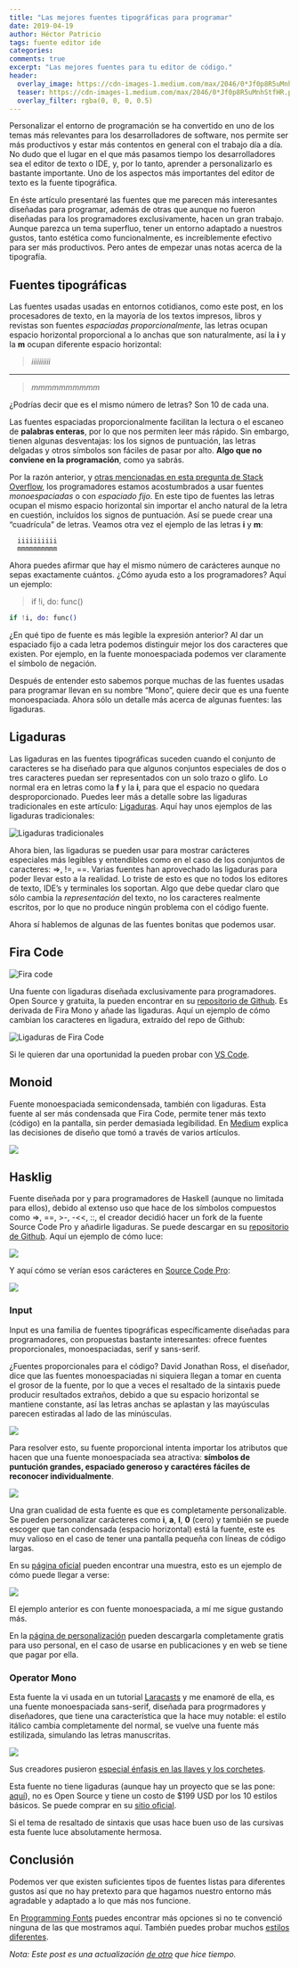 ```yaml
---
title: "Las mejores fuentes tipográficas para programar"
date: 2019-04-19
author: Héctor Patricio
tags: fuente editor ide
categories: 
comments: true
excerpt: "Las mejores fuentes para tu editor de código."
header:
  overlay_image: https://cdn-images-1.medium.com/max/2046/0*Jf0p8R5uMnhStfHR.png
  teaser: https://cdn-images-1.medium.com/max/2046/0*Jf0p8R5uMnhStfHR.png
  overlay_filter: rgba(0, 0, 0, 0.5)
---
```


Personalizar el entorno de programación se ha convertido en uno de los temas más relevantes para los desarrolladores de software, nos permite ser más productivos y estar más contentos en general con el trabajo día a día. No dudo que el lugar en el que más pasamos tiempo los desarrolladores sea el editor de texto o IDE, y, por lo tanto, aprender a personalizarlo es bastante importante. Uno de los aspectos más importantes del editor de texto es la fuente tipográfica.

En éste artículo presentaré las fuentes que me parecen más interesantes diseñadas para programar, además de otras que aunque no fueron diseñadas para los programadores exclusivamente, hacen un gran trabajo. Aunque parezca un tema superfluo, tener un entorno adaptado a nuestros gustos, tanto estética como funcionalmente, es increíblemente efectivo para ser más productivos. Pero antes de empezar unas notas acerca de la tipografía.

## Fuentes tipográficas

Las fuentes usadas usadas en entornos cotidianos, como este post, en los procesadores de texto, en la mayoría de los textos impresos, libros y revistas son fuentes *espaciadas proporcionalmente*, las letras ocupan espacio horizontal proporcional a lo anchas que son naturalmente, así la **i** y la **m** ocupan diferente espacio horizontal:

> *iiiiiiiiii*
---
> *mmmmmmmmmm*

¿Podrías decir que es el mismo número de letras? Son 10 de cada una.

Las fuentes espaciadas proporcionalmente facilitan la lectura o el escaneo de **palabras enteras**, por lo que nos permiten leer más rápido. Sin embargo, tienen algunas desventajas: los los signos de puntuación, las letras delgadas y otros símbolos son fáciles de pasar por alto. **Algo que no conviene en la programación**, como ya sabrás.

Por la razón anterior, y [otras mencionadas en esta pregunta de Stack Overflow](http://stackoverflow.com/questions/218623/why-use-monospace-fonts-in-your-ide), los programadores estamos acostumbrados a usar fuentes *monoespaciadas* o con *espaciado fijo*. En este tipo de fuentes las letras ocupan el mismo espacio horizontal sin importar el ancho natural de la letra en cuestión, incluídos los signos de puntuación. Así se puede crear una “cuadrícula” de letras. Veamos otra vez el ejemplo de las letras **i** y **m**:

```
  iiiiiiiiii
  mmmmmmmmmm
```
Ahora puedes afirmar que hay el mismo número de carácteres aunque no sepas exactamente cuántos. ¿Cómo ayuda esto a los programadores? Aquí un ejemplo:

>if !i, do: func()

```elixir
if !i, do: func()
```
¿En qué tipo de fuente es más legible la expresión anterior? Al dar un espaciado fijo a cada letra podemos distinguir mejor los dos caracteres que existen. Por ejemplo, en la fuente monoespaciada podemos ver claramente el símbolo de negación.

Después de entender esto sabemos porque muchas de las fuentes usadas para programar llevan en su nombre “Mono”, quiere decir que es una fuente monoespaciada. Ahora sólo un detalle más acerca de algunas fuentes: las ligaduras.

## Ligaduras

Las ligaduras en las fuentes tipográficas suceden cuando el conjunto de caracteres se ha diseñado para que algunos conjuntos especiales de dos o tres caracteres puedan ser representados con un solo trazo o glifo. Lo normal era en letras como la **f** y la **i**, para que el espacio no quedara desproporcionado. Puedes leer más a detalle sobre las ligaduras tradicionales en este artículo: [Ligaduras](http://www.tiposconcaracter.es/ligaduras/). Aquí hay unos ejemplos de las ligaduras tradicionales:

![Ligaduras tradicionales](https://cdn-images-1.medium.com/max/2000/0*kZ5QtY4t8GMhrtLl.jpg)

Ahora bien, las ligaduras se pueden usar para mostrar carácteres especiales más legibles y entendibles como en el caso de los conjuntos de caracteres: =>, !=, ==. Varias fuentes han aprovechado las ligaduras para poder llevar esto a la realidad. Lo triste de esto es que no todos los editores de texto, IDE’s y terminales los soportan. Algo que debe quedar claro que sólo cambia la *representación* del texto, no los caracteres realmente escritos, por lo que no produce ningún problema con el código fuente.

Ahora sí hablemos de algunas de las fuentes bonitas que podemos usar.

## Fira Code

![Fira code](https://cdn-images-1.medium.com/max/2000/0*_wmY1HhArgNtf--1.jpg)

Una fuente con ligaduras diseñada exclusivamente para programadores. Open Source y gratuita, la pueden encontrar en su [repositorio de Github](https://github.com/tonsky/FiraCode). Es derivada de Fira Mono y añade las ligaduras. Aquí un ejemplo de cómo cambian los caracteres en ligadura, extraído del repo de Github:

![Ligaduras de Fira Code](https://cdn-images-1.medium.com/max/2160/0*8Ud6Ss4VPLcR2nKi.png)

Si le quieren dar una oportunidad la pueden probar con [VS Code](https://code.visualstudio.com/).

## Monoid

Fuente monoespaciada semicondensada, también con ligaduras. Esta fuente al ser más condensada que Fira Code, permite tener más texto (código) en la pantalla, sin perder demasiada legibilidad. En [Medium](https://medium.com/larsenwork-andreas-larsen/designing-a-coding-font-b10cabd594fc#.chvb73c3c) explica las decisiones de diseño que tomó a través de varios artículos.

![](https://cdn-images-1.medium.com/max/2000/0*judcRlccKzjXz-8F.png)

## Hasklig

Fuente diseñada por y para programadores de Haskell (aunque no limitada para ellos), debido al extenso uso que hace de los símbolos compuestos como =>, ==, >-, -<<, ::, el creador decidió hacer un fork de la fuente Source Code Pro y añadirle ligaduras. Se puede descargar en su [repositorio de Github](https://github.com/i-tu/Hasklig). 
 Aquí un ejemplo de cómo luce:

![](https://cdn-images-1.medium.com/max/2000/0*J4JomQCofwrPbqAV.png)

Y aquí cómo se verían esos carácteres en [Source Code Pro](https://github.com/adobe-fonts/source-code-pro):

![](https://cdn-images-1.medium.com/max/2000/0*OOk-BjFh8OLHN19E.png)

### Input

Input es una familia de fuentes tipográficas específicamente diseñadas para programadores, con propuestas bastante interesantes: ofrece fuentes proporcionales, monoespaciadas, serif y sans-serif.

¿Fuentes proporcionales para el código? David Jonathan Ross, el diseñador, dice que las fuentes monoespaciadas ni siquiera llegan a tomar en cuenta el grosor de la fuente, por lo que a veces el resaltado de la sintaxis puede producir resultados extraños, debido a que su espacio horizontal se mantiene constante, así las letras anchas se aplastan y las mayúsculas parecen estiradas al lado de las minúsculas.

![](https://cdn-images-1.medium.com/max/2000/0*aRObIWuheijDt52-.png)

Para resolver esto, su fuente proporcional intenta importar los atributos que hacen que una fuente monoespaciada sea atractiva: **símbolos de puntución grandes, espaciado generoso y caractéres fáciles de reconocer individualmente**.

![](https://cdn-images-1.medium.com/max/2000/0*DRcoyMX3o-_lh5RH.png)

Una gran cualidad de esta fuente es que es completamente personalizable. Se pueden personalizar carácteres como **i**, **a**, **l**, **0** (cero) y también se puede escoger que tan condensada (espacio horizontal) está la fuente, este es muy valioso en el caso de tener una pantalla pequeña con líneas de código largas.

En su [página oficial](http://input.fontbureau.com) pueden encontrar una muestra, esto es un ejemplo de cómo puede llegar a verse:

![](https://cdn-images-1.medium.com/max/2000/0*iuA1UTTDs1xqUjBY.png)

El ejemplo anterior es con fuente monoespaciada, a mí me sigue gustando más.

En la [página de personalización](http://input.fontbureau.com/download/?customize) pueden descargarla completamente gratis para uso personal, en el caso de usarse en publicaciones y en web se tiene que pagar por ella.

### Operator Mono

Esta fuente la vi usada en un tutorial [Laracasts](http://laracasts.com) y me enamoré de ella, es una fuente monoespaciada sans-serif, diseñada para progrmadores y diseñadores, que tiene una característica que la hace muy notable: el estilo itálico cambia completamente del normal, se vuelve una fuente más estilizada, simulando las letras manuscritas.

![](https://cdn-images-1.medium.com/max/2046/0*Jf0p8R5uMnhStfHR.png)

Sus creadores pusieron [especial énfasis en las llaves y los corchetes](http://www.typography.com/blog/tag/Monospace).

Esta fuente no tiene ligaduras (aunque hay un proyecto que se las pone: [aquí](https://github.com/kiliman/operator-mono-lig)), no es Open Source y tiene un costo de $199 USD por los 10 estilos básicos. Se puede comprar en su [sitio oficial](http://www.typography.com/fonts/operator/overview/).

Si el tema de resaltado de sintaxis que usas hace buen uso de las cursivas esta fuente luce absolutamente hermosa.

## Conclusión

Podemos ver que existen suficientes tipos de fuentes listas para diferentes gustos así que no hay pretexto para que hagamos nuestro entorno más agradable y adaptado a lo que más nos funcione.

En [Programming Fonts](http://programmingfonts.org/) puedes encontrar más opciones si no te convenció ninguna de las que mostramos aquí. También puedes probar muchos [estilos diferentes](https://app.programmingfonts.org/).

_Nota: Este post es una actualización [de otro](https://medium.com/@HectorIP/fuentes-tipogr%C3%A1ficas-para-programadores-7d93c55f1223) que hice tiempo._
